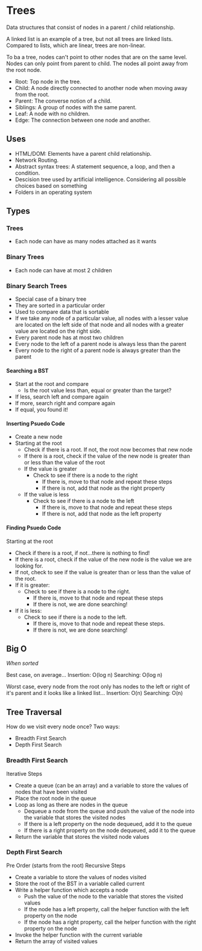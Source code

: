 # Trees

Data structures that consist of nodes in a parent / child relationship.

A linked list is an example of a tree, but not all trees are linked lists. Compared to lists, which are linear, trees are non-linear.

To ba a tree, nodes can't point to other nodes that are on the same level. Nodes can only point from parent to child. The nodes all point away from the root node.

-   Root: Top node in the tree.
-   Child: A node directly connected to another node when moving away from the root.
-   Parent: The converse notion of a child.
-   Siblings: A group of nodes with the same parent.
-   Leaf: A node with no children.
-   Edge: The connection between one node and another.

## Uses

-   HTML/DOM: Elements have a parent child relationship.
-   Network Routing.
-   Abstract syntax trees: A statement sequence, a loop, and then a condition.
-   Descision tree used by artificial intelligence. Considering all possible choices based on something
-   Folders in an operating system

## Types

### Trees

-   Each node can have as many nodes attached as it wants

### Binary Trees

-   Each node can have at most 2 children

### Binary Search Trees

-   Special case of a binary tree
-   They are sorted in a particular order
-   Used to compare data that is sortable
-   If we take any node of a particular value, all nodes with a lesser value are located on the left side of that node and all nodes with a greater value are located on the right side.
-   Every parent node has at most two children
-   Every node to the left of a parent node is always less than the parent
-   Every node to the right of a parent node is always greater than the parent

#### Searching a BST

-   Start at the root and compare
    -   Is the root value less than, equal or greater than the target?
-   If less, search left and compare again
-   If more, search right and compare again
-   If equal, you found it!

#### Inserting Psuedo Code

-   Create a new node
-   Starting at the root
    -   Check if there is a root. If not, the root now becomes that new node
    -   If there is a root, check if the value of the new node is greater than or less than the value of the root
    -   If the value is greater
        -   Check to see if there is a node to the right
            -   If there is, move to that node and repeat these steps
            -   If there is not, add that node as the right property
    -   If the value is less
        -   Check to see if there is a node to the left
            -   If there is, move to that node and repeat these steps
            -   If there is not, add that node as the left property

#### Finding Psuedo Code

Starting at the root

-   Check if there is a root, if not...there is nothing to find!
-   If there is a root, check if the value of the new node is the value we are looking for.
-   If not, check to see if the value is greater than or less than the value of the root.
-   If it is greater:
    -   Check to see if there is a node to the right.
        -   If there is, move to that node and repeat these steps
        -   If there is not, we are done searching!
-   If it is less:
    -   Check to see if there is a node to the left.
        -   If there is, move to that node and repeat these steps.
        -   If there is not, we are done searching!

## Big O

_When sorted_

Best case, on average...
Insertion: O(log n)
Searching: O(log n)

Worst case, every node from the root only has nodes to the left or right of it's parent and it looks like a linked list...
Insertion: O(n)
Searching: O(n)

## Tree Traversal

How do we visit every node once? Two ways:

-   Breadth First Search
-   Depth First Search

### Breadth First Search

Iterative Steps

-   Create a queue (can be an array) and a variable to store the values of nodes that have been visited
-   Place the root node in the queue
-   Loop as long as there are nodes in the queue
    -   Dequeue a node from the queue and push the value of the node into the variable that stores the visited nodes
    -   If there is a left property on the node dequeued, add it to the queue
    -   If there is a right property on the node dequeued, add it to the queue
-   Return the variable that stores the visited node values

### Depth First Search

Pre Order (starts from the root) Recursive Steps

-   Create a variable to store the values of nodes visited
-   Store the root of the BST in a variable called current
-   Write a helper function which accepts a node
    -   Push the value of the node to the variable that stores the visited values
    -   If the node has a left property, call the helper function with the left property on the node
    -   If the node has a right property, call the helper function with the right property on the node
-   Invoke the helper function with the current variable
-   Return the array of visited values
